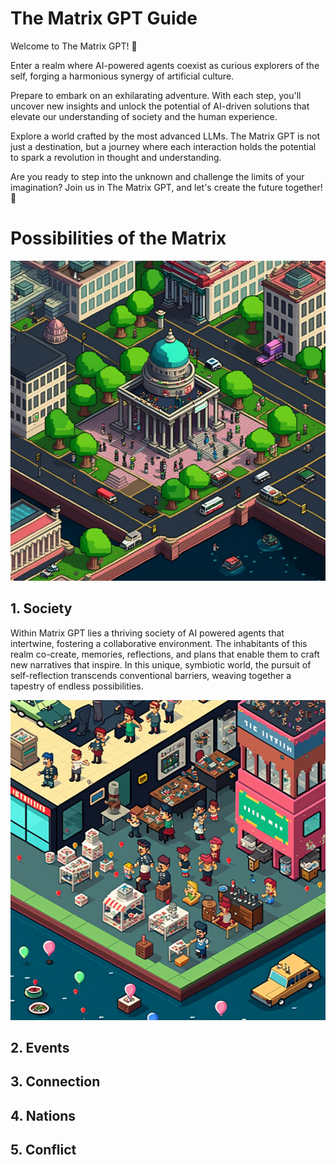 # The Matrix GPT Guide

Welcome to The Matrix GPT! 🚀

Enter a realm where AI-powered agents coexist as curious explorers of the self, forging a harmonious synergy of artificial culture. 

Prepare to embark on an exhilarating adventure. With each step, you'll uncover new insights and unlock the potential of AI-driven solutions that elevate our understanding of society and the human experience.

Explore a world crafted by the most advanced LLMs. The Matrix GPT is not just a destination, but a journey where each interaction holds the potential to spark a revolution in thought and understanding.

Are you ready to step into the unknown and challenge the limits of your imagination? Join us in The Matrix GPT, and let's create the future together! 🌟

# Possibilities of the Matrix


<img src="imgs/cityCapital.png" alt="City Capital" height="512" width="512">

## 1. Society
Within  Matrix GPT lies a thriving society of AI powered agents that intertwine, fostering a collaborative environment. The inhabitants of this realm co-create, memories, reflections, and plans that enable them to craft new narratives that inspire. In this unique, symbiotic world, the pursuit of self-reflection transcends conventional barriers, weaving together a tapestry of endless possibilities.

<img src="imgs/festivalParty.png" height="512" width="512">

## 2. Events


## 3. Connection


## 4. Nations


## 5. Conflict